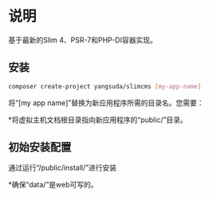 # 说明

基于最新的Slim 4、PSR-7和PHP-DI容器实现。

## 安装

```bash
composer create-project yangsuda/slimcms [my-app-name]
```

将“[my app name]”替换为新应用程序所需的目录名。您需要：


*将虚拟主机文档根目录指向新应用程序的“public/”目录。

## 初始安装配置
通过运行“/public/install/”进行安装

*确保“data/”是web可写的。
